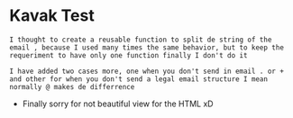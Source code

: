 # Kavak Test

`I thought to create a reusable function to split de string of the email , because I used many times the same behavior, but to keep the requeriment to have only one function finally I don't do it`

`I have added two cases more, one when you don't send in email . or + and other for when you don't send a legal email structure I mean normally @ makes de differrence`

- Finally sorry for not beautiful view for the HTML xD	